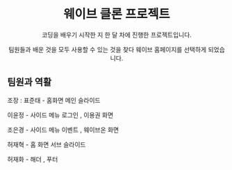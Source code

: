 # <div align="center"> 웨이브 클론 프로젝트</div>
<div align="center">코딩을 배우기 시작한 지 한 달 차에 진행한 프로젝트입니다.

팀원들과 배운 것을 모두 사용할 수 있는 것을 찾다 웨이브 홈페이지를 선택하게 되었습니다.</div>
## 팀원과 역활
조장 : 표준태 - 홈화면 메인 슬라이드

이윤정 - 사이드 메뉴 로그인 , 이용권 화면

조은경 - 사이드 메뉴 이벤트 , 웨이브온 화면

허재혁 - 홈 화면 서브 슬라이드 

허재화 - 해더 , 푸터


